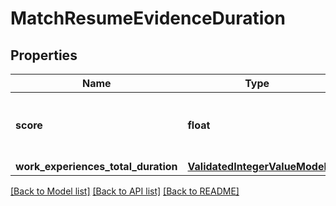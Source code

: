 # MatchResumeEvidenceDuration


## Properties
Name | Type | Description | Notes
------------ | ------------- | ------------- | -------------
**score** | **float** | Normalized score. Min Score is 0 and Max Score is 1. | 
**work_experiences_total_duration** | [**ValidatedIntegerValueModel**](ValidatedIntegerValueModel.md) |  | [optional] 

[[Back to Model list]](../README.md#documentation-for-models) [[Back to API list]](../README.md#documentation-for-api-endpoints) [[Back to README]](../README.md)


